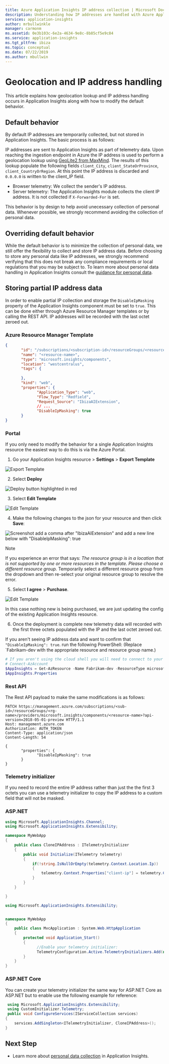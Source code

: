 ```yaml
---
title: Azure Application Insights IP address collection | Microsoft Docs
description: Understanding how IP addresses are handled with Azure Application Insights
services: application-insights
author: mrbullwinkle
manager: carmonm
ms.assetid: 0e3b103c-6e2a-4634-9e8c-8b85cf5e9c84
ms.service: application-insights
ms.tgt_pltfrm: ibiza
ms.topic: conceptual
ms.date: 07/22/2019
ms.author: mbullwin
---
```


# Geolocation and IP address handling

This article explains how geolocation lookup and IP address handling occurs in Application Insights along with how to modify the default behavior.

## Default behavior

By default IP addresses are temporarily collected, but not stored in Application Insights. The basic process is as follows:

IP addresses are sent to Application Insights as part of telemetry data. Upon reaching the ingestion endpoint in Azure the IP address is used to perform a geolocation lookup using [GeoLite2 from MaxMind](https://dev.maxmind.com/geoip/geoip2/geolite2/). The results of this lookup populate the following fields `client_City`, `client_StateOrProvince`, `client_CountryOrRegion`. At this point the IP address is discarded and `0.0.0.0` is written to the client_IP field.

* Browser telemetry: We collect the sender's IP address.
* Server telemetry: The Application Insights module collects the client IP address. It is not collected if `X-Forwarded-For` is set.

This behavior is by design to help avoid unecessary collection of personal data. Whenever possible, we strongly recommend avoiding the collection of personal data. 

## Overriding default behavior

While the default behavior is to minimize the collection of personal data, we still offer the flexibility to collect and store IP address data. Before choosing to store any personal data like IP addresses, we strongly recommend verifying that this does not break any compliance requirements or local regulations that you may be subject to. To learn more about personal data handling  in Application Insights consult the [guidance for personal data](https://docs.microsoft.com/azure/azure-monitor/platform/personal-data-mgmt).

## Storing partial IP address data

In order to enable partial IP collection and storage the  `DisableIpMasking` property of the Application Insights component must be set to `true`. This can be done either through Azure Resource Manager templates or by calling the REST API. IP addresses will be recorded with the last octet zeroed out.


### Azure Resource Manager Template

```json
{
       "id": "/subscriptions/<subscription-id>/resourceGroups/<resource-group-name>/providers/microsoft.insights/components/<resource-name>",
       "name": "<resource-name>",
       "type": "microsoft.insights/components",
       "location": "westcentralus",
       "tags": {
              
       },
       "kind": "web",
       "properties": {
              "Application_Type": "web",
              "Flow_Type": "Redfield",
              "Request_Source": "IbizaAIExtension",
              // ...
              "DisableIpMasking": true
       }
}
```

### Portal 

If you only need to modify the behavior for a single Application Insights resource the easiest way to do this is via the Azure Portal. 

1. Go your Application Insights resource > **Settings** > **Export Template** 

![Export Template](media/ip-collection/export-template.png)

2. Select **Deploy**

![Deploy button highlighted in red](media/ip-collection/deploy.png)

3. Select **Edit Template**

![Edit Template](media/ip-collection/edit-template.png)

4. Make the following changes to the json for your resource and then click **Save**:

![Screenshot add a comma after "IbizaAIExtension" and add a new line below with               "DisableIpMasking": true](media/ip-collection/save.png)

   > [!NOTE]
   > If you experience an error that says: _The resource group is in a location that is not supported by one or more resources in the template. Please choose a different resource group._ Temporarily select a different resource group from the dropdown and then re-select your original resource group to resolve the error.

5. Select **I agree** > **Purchase**. 

![Edit Template](media/ip-collection/purchase.png)

In this case nothing new is being purchased, we are just updating the config of the existing Application Insights resource.

6. Once the deployment is complete new telemetry data will recorded with the first three octets populated with the IP and the last octet zeroed out.

If you aren't seeing IP address data and want to confirm that `"DisableIpMasking": true`. run the following PowerShell: (Replace `Fabrikam-dev with the appropriate resource and resource group name.)

```powershell
# If you aren't using the cloud shell you will need to connect to your Azure account
# Connect-AzAccount 
$AppInsights = Get-AzResource -Name Fabrikam-dev -ResourceType microsoft.insights/components -ResourceGroupName Fabrikam-dev
$AppInsights.Properties
```

### Rest API

The Rest API payload to make the same modifications is as follows:

```
PATCH https://management.azure.com/subscriptions/<sub-id>/resourceGroups/<rg-name>/providers/microsoft.insights/components/<resource-name>?api-version=2018-05-01-preview HTTP/1.1
Host: management.azure.com
Authorization: AUTH_TOKEN
Content-Type: application/json
Content-Length: 54

{
       "properties": {
              "DisableIpMasking": true
       }
}
```

### Telemetry initializer

If you need to record the entire IP address rather than just the the first 3 octets you can use a telemetry initializer to copy the IP address to a custom field that will not be masked.

### ASP.NET

```csharp
using Microsoft.ApplicationInsights.Channel;
using Microsoft.ApplicationInsights.Extensibility;

namespace MyWebApp
{
    public class CloneIPAddress : ITelemetryInitializer
    {
        public void Initialize(ITelemetry telemetry)
        {
            if(!string.IsNullOrEmpty(telemetry.Context.Location.Ip))
            {
                telemetry.Context.Properties["client-ip"] = telemetry.Context.Location.Ip;
            }
        }
    }

}
```

```csharp
using Microsoft.ApplicationInsights.Extensibility;


namespace MyWebApp
{
    public class MvcApplication : System.Web.HttpApplication
    {
        protected void Application_Start()
        {
              //Enable your telemetry initializer:
              TelemetryConfiguration.Active.TelemetryInitializers.Add(new CloneIPAddress());
        }
    }
}

```

### ASP.NET Core

You can create your telemetry initializer the same way for ASP.NET Core as ASP.NET but to enable use the following example for reference:

```csharp
 using Microsoft.ApplicationInsights.Extensibility;
 using CustomInitializer.Telemetry;
 public void ConfigureServices(IServiceCollection services)
{
    services.AddSingleton<ITelemetryInitializer, CloneIPAddress>();
}
```

## Next Step

* Learn more about [personal data collection](https://docs.microsoft.com/azure/azure-monitor/platform/personal-data-mgmt) in Application Insights.
